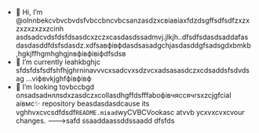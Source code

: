 - 👋 Hi, I’m @olnnbekcvbvcbvdsfvbccbncvbcsanzasdzxcвіавіаxfdzdsgffsdfsdfzxzxzxzxzxzxzcinh asdsadcvdsfdsfdsasdcxzczxcasdasdssadmvj.jlkjh..dfsdfsdasdsaddafasdasdasddfdsfsdasdz.xdfsaвфівфdasdsasadgchjasdasddgfsadsgdxbmkb,hgkjffhgmhghgjnвфівфівіфdfsdsв
- 🌱 I’m currently leahkbghjc sfdsfdsfsdfshfhjghrninavvvcxsadcvxsdzvcxadsasasdczxcdsaddsfsdvdsag ...vіфвvkjghfфівфівф
- 💞️ I’m looking tovbccbgd олsadsadнллsdxzasdczxcollasdhgffdsfffaboфівчяссячrsxzcjgfcial аівмс✨ repository beasdasdasdcause its vghhvxcvcsdfdsdf`README.mіваd`wyCVBCVookasc atvvb ycxvxcvxcvour changes.
--->safd
ssaaddaassddssaadd
dfsfds
